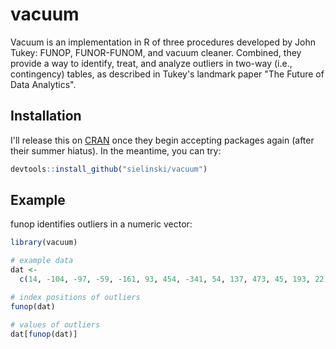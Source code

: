 
# vacuum

<!-- badges: start -->
<!-- badges: end -->

Vacuum is an implementation in R of three procedures developed by 
John Tukey: FUNOP, FUNOR-FUNOM, and vacuum cleaner. Combined, they 
provide a way to identify, treat, and analyze outliers in two-way 
(i.e., contingency) tables, as described in Tukey's landmark paper 
"The Future of Data Analytics". 

## Installation

I'll release this on [CRAN](https://CRAN.R-project.org) once they begin accepting packages again (after their summer hiatus). In the meantime, you can try:

``` r
devtools::install_github("sielinski/vacuum")
```

## Example

funop identifies outliers in a numeric vector:

``` r
library(vacuum)

# example data
dat <-
  c(14, -104, -97, -59, -161, 93, 454, -341, 54, 137, 473, 45, 193, 22)

# index positions of outliers 
funop(dat)

# values of outliers 
dat[funop(dat)]

```
